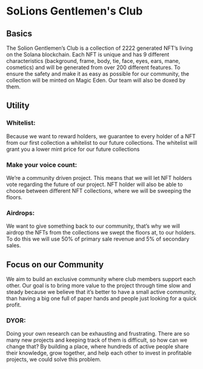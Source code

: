 # SoLions Gentlemen's Club
## Basics
The Solion Gentlemen’s Club is a collection of 2222 generated NFT’s living on the Solana blockchain.
Each NFT is unique and has 9 different characteristics (background, frame, body, tie, face, eyes, ears, mane, cosmetics) and will be generated from over 200 different features.
To ensure the safety and make it as easy as possible for our community, the collection will be minted on Magic Eden. Our team will also be doxed by them.
## Utility
### Whitelist:
Because we want to reward holders, we guarantee to every holder of a NFT from our first collection a whitelist to our future collections. The whitelist will grant you a lower mint price for our future collections
### Make your voice count: 
We’re a community driven project. This means that we will let NFT holders vote regarding the future of our project. NFT holder will also be able to choose between different NFT collections, where we will be sweeping the floors.
### Airdrops:
We want to give something back to our community, that’s why we will airdrop the NFTs from the collections we swept the floors at, to our holders. To do this we will use 50% of primary sale revenue and 5% of secondary sales.
## Focus on our Community
We aim to build an exclusive community where club members support each other.  Our goal is to bring more value to the project through time slow and steady because we believe that it’s better to have a small active community, than having a big one full of paper hands and people just looking for a quick profit.
### DYOR: 
Doing your own research can be exhausting and frustrating. There are so many new projects and keeping track of them is difficult, so how can we change that?
By building a place, where hundreds of active people share their knowledge, grow together, and help each other to invest in profitable projects, we could solve this problem.
